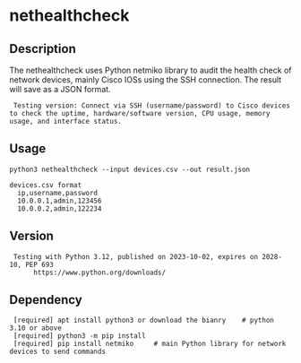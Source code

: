 # nethealthcheck


## Description

The nethealthcheck uses Python netmiko library to audit the health check of network devices, mainly Cisco IOSs using the SSH connection. The result will save as a JSON format.

     Testing version: Connect via SSH (username/password) to Cisco devices to check the uptime, hardware/software version, CPU usage, memory usage, and interface status.

     
## Usage

    python3 nethealthcheck --input devices.csv --out result.json

    devices.csv format
      ip,username,password
      10.0.0.1,admin,123456
      10.0.0.2,admin,122234
    

## Version

     Testing with Python 3.12, published on 2023-10-02, expires on 2028-10, PEP 693
          https://www.python.org/downloads/


## Dependency

     [required] apt install python3 or download the bianry    # python 3.10 or above
     [required] python3 -m pip install        
     [required] pip install netmiko     # main Python library for network devices to send commands
